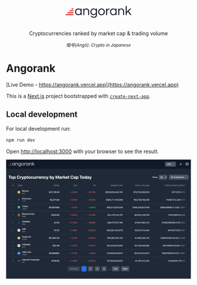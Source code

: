 <div align="center">
  <img src="public/images/angorank-dark.svg" width="180" alt="angorank">
  <br />
  <br />
  <p>Cryptocurrencies ranked by market cap & trading volume</p>
  <small><em>暗号(Angō): Crypto in Japanese</em></small>
</div>

# Angorank

[Live Demo - https://angorank.vercel.app](https://angorank.vercel.app)

This is a [Next.js](https://nextjs.org/) project bootstrapped with [`create-next-app`](https://github.com/vercel/next.js/tree/canary/packages/create-next-app).

## Local development

For local development run:

```bash
npm run dev
```

Open [http://localhost:3000](http://localhost:3000) with your browser to see the result.

<img src="public/images/angorank-demo.png" width="1280" alt="angorank">
